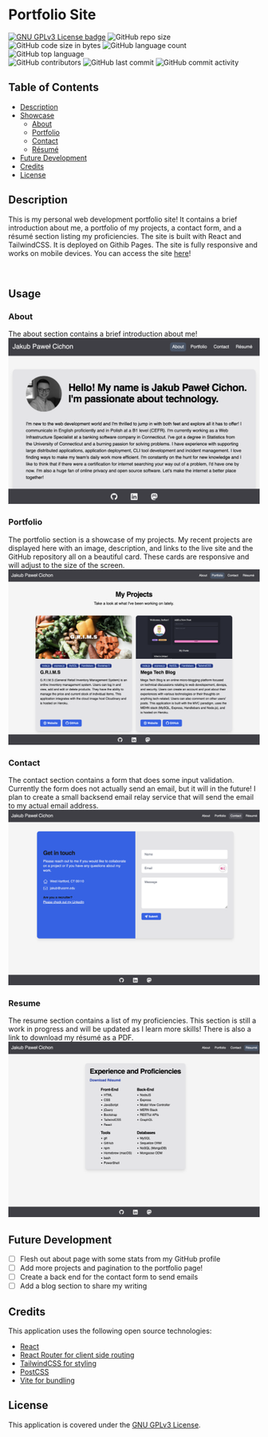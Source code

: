 # Portfolio Site

[![GNU GPLv3 License badge](https://img.shields.io/badge/license-GPLv3-green.svg)](https://choosealicense.com/licenses/gpl-3.0/)
![GitHub repo size](https://img.shields.io/github/repo-size/jakubcic/portfolio-site)
![GitHub code size in bytes](https://img.shields.io/github/languages/code-size/jakubcic/portfolio-site)
![GitHub language count](https://img.shields.io/github/languages/count/jakubcic/portfolio-site)
![GitHub top language](https://img.shields.io/github/languages/top/jakubcic/portfolio-site)
<br>
![GitHub contributors](https://img.shields.io/github/contributors/jakubcic/portfolio-site)
![GitHub last commit](https://img.shields.io/github/last-commit/jakubcic/portfolio-site)
![GitHub commit activity](https://img.shields.io/github/commit-activity/m/jakubcic/portfolio-site)
<br>

## Table of Contents

- [Description](#description)
- [Showcase](#showcase)
  - [About](#about)
  - [Portfolio](#portfolio)
  - [Contact](#contact)
  - [Résumé](#resume)
- [Future Development](#future-development)
- [Credits](#credits)
- [License](#license)

## Description

This is my personal web development portfolio site! It contains a brief introduction about me, a portfolio of my projects, a contact form, and a résumé section listing my proficiencies. The site is built with React and TailwindCSS. It is deployed on Githib Pages. The site is fully responsive and works on mobile devices. You can access the site [here](https://jakubcic.github.io/portfolio-site/)!

<br>

## Usage

### About

The about section contains a brief introduction about me!
<br>
![about](./public/images/about.png)

### Portfolio

The portfolio section is a showcase of my projects. My recent projects are displayed here with an image, description, and links to the live site and the GitHub repository all on a beautiful card. These cards are responsive and will adjust to the size of the screen.
<br>
![dashboard](./public/images/portfolio.png)

### Contact

The contact section contains a form that does some input validation. Currently the form does not actually send an email, but it will in the future! I plan to create a small backsend email relay service that will send the email to my actual email address.
<br>
![contact](./public/images/contact.png)

### Resume

The resume section contains a list of my proficiencies. This section is still a work in progress and will be updated as I learn more skills! There is also a link to download my résumé as a PDF.
<br>
![edit post](./public/images/resume.png)

## Future Development

- [ ] Flesh out about page with some stats from my GitHub profile
- [ ] Add more projects and pagination to the portfolio page!
- [ ] Create a back end for the contact form to send emails
- [ ] Add a blog section to share my writing

## Credits

This application uses the following open source technologies:

- [React](https://reactjs.org/)
- [React Router for client side routing ](https://reactrouter.com/)
- [TailwindCSS for styling](https://tailwindcss.com/)
- [PostCSS](https://postcss.org/)
- [Vite for bundling](https://vitejs.dev/)


## License

This application is covered under the [GNU GPLv3 License](https://choosealicense.com/licenses/gpl-3.0/).

